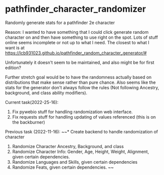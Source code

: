 # pathfinder_character_randomizer
Randomly generate stats for a pathfinder 2e character

Reason: I wanted to have something that I could click generate random character
on and then have something to use right on the spot. Lots of stuff online seems
incomplete or not up to what I need. The closest to what I want is at
https://lcb931023.github.io/pathfinder_random_character_generator/#

Unfortunately it doesn't seem to be maintained, and also might be for first
edition?

Further stretch goal would be to have the randomness actually based on
distributions that make sense rather than pure chance. Also seems like the stats
for the generator don't always follow the rules (Not following Ancestry,
background, and class ability modifiers).

Current task(2022-25-16):
1. Fix pywebio stuff for handling randomization web interface.
2. Fix requests stuff for handling updating of values referenced (this is on the backburner)

Previous task (2022-11-16):
~~* Create backend to handle randomization of character
  1. Randomize Character Ancestry, Background, and class
  2. Randomize Character Info: Gender, Age, Height, Weight, Alignment, given
certain dependencies.  
  3. Randomize Languages and Skills, given certain dependencies
  4. Randomize Feats, given certain dependencies.
~~